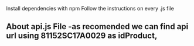 Install dependencies with npm
Follow the instructions on every .js file

About api.js File
-as recomended we can find api url using 81152SC17A0029 as idProduct,
-